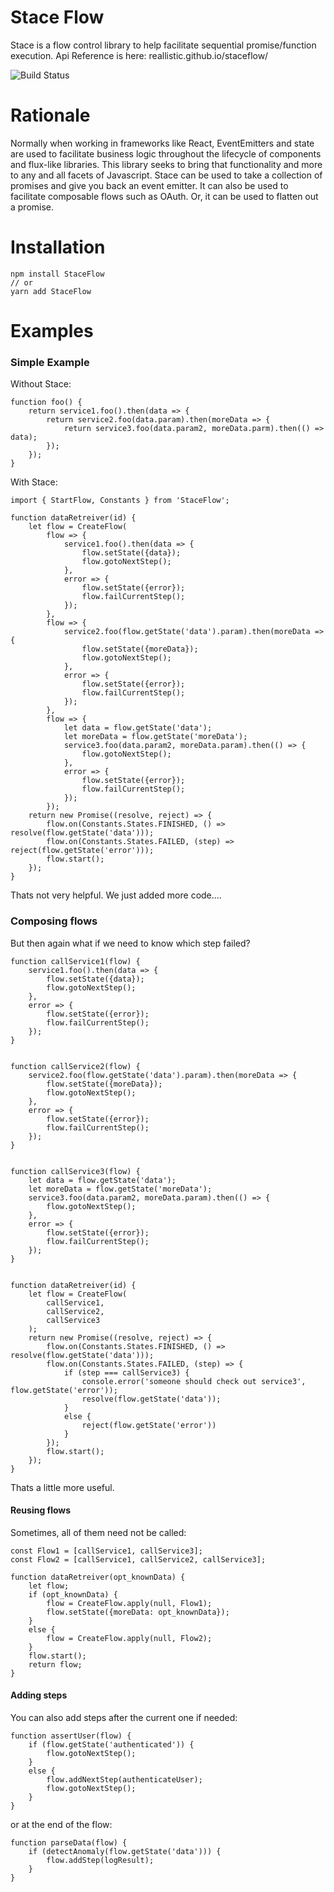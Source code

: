 # Stace Flow
Stace is a flow control library to help facilitate sequential promise/function execution.
Api Reference is here: reallistic.github.io/staceflow/

![Build Status](https://circleci.com/gh/reallistic/staceflow/tree/master.svg?style=shield)


# Rationale
Normally when working in frameworks like React, EventEmitters and state are used to facilitate business logic throughout the lifecycle of components and flux-like libraries.
This library seeks to bring that functionality and more to any and all facets of Javascript.
Stace can be used to take a collection of promises and give you back an event emitter.
It can also be used to facilitate composable flows such as OAuth.
Or, it can be used to flatten out a promise.

# Installation
```
npm install StaceFlow
// or
yarn add StaceFlow
```

# Examples
### Simple Example
Without Stace:
```
function foo() {
    return service1.foo().then(data => {
        return service2.foo(data.param).then(moreData => {
            return service3.foo(data.param2, moreData.parm).then(() => data);
        });
    });
}
```
With Stace:
```
import { StartFlow, Constants } from 'StaceFlow';

function dataRetreiver(id) {
    let flow = CreateFlow(
        flow => {
            service1.foo().then(data => {
                flow.setState({data});
                flow.gotoNextStep();
            },
            error => {
                flow.setState({error});
                flow.failCurrentStep();
            });
        },
        flow => {
            service2.foo(flow.getState('data').param).then(moreData => {
                flow.setState({moreData});
                flow.gotoNextStep();
            },
            error => {
                flow.setState({error});
                flow.failCurrentStep();
            });
        },
        flow => {
            let data = flow.getState('data');
            let moreData = flow.getState('moreData');
            service3.foo(data.param2, moreData.param).then(() => {
                flow.gotoNextStep();
            },
            error => {
                flow.setState({error});
                flow.failCurrentStep();
            });
        });
    return new Promise((resolve, reject) => {
        flow.on(Constants.States.FINISHED, () => resolve(flow.getState('data')));
        flow.on(Constants.States.FAILED, (step) => reject(flow.getState('error')));
        flow.start();
    });
}
```
Thats not very helpful. We just added more code....

### Composing flows
But then again what if we need to know which step failed?
```
function callService1(flow) {
    service1.foo().then(data => {
        flow.setState({data});
        flow.gotoNextStep();
    },
    error => {
        flow.setState({error});
        flow.failCurrentStep();
    });
}


function callService2(flow) {
    service2.foo(flow.getState('data').param).then(moreData => {
        flow.setState({moreData});
        flow.gotoNextStep();
    },
    error => {
        flow.setState({error});
        flow.failCurrentStep();
    });
}


function callService3(flow) {
    let data = flow.getState('data');
    let moreData = flow.getState('moreData');
    service3.foo(data.param2, moreData.param).then(() => {
        flow.gotoNextStep();
    },
    error => {
        flow.setState({error});
        flow.failCurrentStep();
    });
}


function dataRetreiver(id) {
    let flow = CreateFlow(
        callService1,
        callService2,
        callService3
    );
    return new Promise((resolve, reject) => {
        flow.on(Constants.States.FINISHED, () => resolve(flow.getState('data')));
        flow.on(Constants.States.FAILED, (step) => {
            if (step === callService3) {
                console.error('someone should check out service3', flow.getState('error'));
                resolve(flow.getState('data'));
            }
            else {
                reject(flow.getState('error'))
            }
        });
        flow.start();
    });
}
```
Thats a little more useful.

#### Reusing flows
Sometimes, all of them need not be called:

```
const Flow1 = [callService1, callService3];
const Flow2 = [callService1, callService2, callService3];

function dataRetreiver(opt_knownData) {
    let flow;
    if (opt_knownData) {
        flow = CreateFlow.apply(null, Flow1);
        flow.setState({moreData: opt_knownData});
    }
    else {
        flow = CreateFlow.apply(null, Flow2);
    }
    flow.start();
    return flow;
}
```
#### Adding steps
You can also add steps after the current one if needed:
```
function assertUser(flow) {
    if (flow.getState('authenticated')) {
        flow.gotoNextStep();
    }
    else {
        flow.addNextStep(authenticateUser);
        flow.gotoNextStep();
    }
}
```

or at the end of the flow:
```
function parseData(flow) {
    if (detectAnomaly(flow.getState('data'))) {
        flow.addStep(logResult);
    }
}
```
